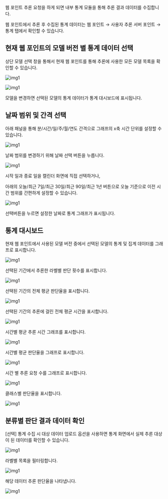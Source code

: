 웹 포인트 추론 요청을 하게 되면 내부 통계 모듈을 통해 추론 결과 데이터를 수집합니다.

웹 포인트에서 추론 후 수집된 통계 데이터는 웹 포인트 → 사용자 추론 서버 포인트 → 통계 탭에서 확인할 수 있습니다.

  

현재 웹 포인트의 모델 버전 별 통계 데이터 선택
---------------------------


상단 모델 선택 창을 통해서 현재 웹 포인트를 통해 추론에 사용한 모든 모델 목록을 확인할 수 있습니다.

![img1](https://raw.githubusercontent.com/vazilcompany/vridge-docs/main/guide/img/ai_deploying/deploying_usage_statistics_01.png)  

![img1](https://raw.githubusercontent.com/vazilcompany/vridge-docs/main/guide/img/ai_deploying/deploying_usage_statistics_02.png)  

  

모델을 변경하면 선택된 모델의 통계 데이터가 통계 대시보드에 표시됩니다.

  

  

  

날짜 범위 및 간격 선택
-------------


아래 패널을 통해 분/시간/일/주/월/연도 간격으로 그래프의 x축 시간 단위를 설정할 수 있습니다.

![img1](https://raw.githubusercontent.com/vazilcompany/vridge-docs/main/guide/img/ai_deploying/deploying_usage_statistics_03.png)  

  

날짜 범위를 변경하기 위해 날짜 선택 버튼을 누릅니다.

![img1](https://raw.githubusercontent.com/vazilcompany/vridge-docs/main/guide/img/ai_deploying/deploying_usage_statistics_04.png)  

  

시작 일과 종료 일을 캘린더 화면에 직접 선택하거나,

아래의 오늘/최근 7일/최근 30일/최근 90일/최근 1년 버튼으로 오늘 기준으로 이전 시간 범위를 간편하게 설정할 수 있습니다.

![img1](https://raw.githubusercontent.com/vazilcompany/vridge-docs/main/guide/img/ai_deploying/deploying_usage_statistics_05.png)  

  

선택버튼을 누르면 설정한 날짜로 통계 그래프가 표시됩니다.

  

  

  

통계 대시보드
-------


현재 웹 포인트에서 사용된 모델 버전 중에서 선택된 모델의 통계 및 집계 데이터를 그래프로 표시합니다.

![img1](https://raw.githubusercontent.com/vazilcompany/vridge-docs/main/guide/img/ai_deploying/deploying_usage_statistics_06.png)  

  

선택된 기간에서 추론한 라벨별 판단 횟수를 표시합니다.

![img1](https://raw.githubusercontent.com/vazilcompany/vridge-docs/main/guide/img/ai_deploying/deploying_usage_statistics_07.png)  

  

선택된 기간의 전체 평균 판단율을 표시합니다.

![img1](https://raw.githubusercontent.com/vazilcompany/vridge-docs/main/guide/img/ai_deploying/deploying_usage_statistics_08.png)  

  

선택된 기간의 추론에 걸린 전체 평균 시간을 표시합니다.

![img1](https://raw.githubusercontent.com/vazilcompany/vridge-docs/main/guide/img/ai_deploying/deploying_usage_statistics_09.png)  

  

시간별 평균 추론 시간 그래프를 표시합니다.

![img1](https://raw.githubusercontent.com/vazilcompany/vridge-docs/main/guide/img/ai_deploying/deploying_usage_statistics_10.png)  

  

  

시간별 평균 판단율을 그래프로 표시합니다.

![img1](https://raw.githubusercontent.com/vazilcompany/vridge-docs/main/guide/img/ai_deploying/deploying_usage_statistics_11.png)  

  

  

시간 별 추론 요청 수를 그래프로 표시합니다.

![img1](https://raw.githubusercontent.com/vazilcompany/vridge-docs/main/guide/img/ai_deploying/deploying_usage_statistics_12.png)  

  

  

클래스별 판단율을 표시합니다.

![img1](https://raw.githubusercontent.com/vazilcompany/vridge-docs/main/guide/img/ai_deploying/deploying_usage_statistics_13.png)  

  

  

  

분류별 판단 결과 데이터 확인
----------------


\[선택\] 통계 수집 시 대상 데이터 업로드 옵션을 사용하면 통계 화면에서 실제 추론 대상이 된 데이터를 확인할 수 있습니다.

![img1](https://raw.githubusercontent.com/vazilcompany/vridge-docs/main/guide/img/ai_deploying/deploying_usage_statistics_14.png)  

  

라벨별 목록을 필터링합니다.

![img1](https://raw.githubusercontent.com/vazilcompany/vridge-docs/main/guide/img/ai_deploying/deploying_usage_statistics_15.png)  

  

해당 데이터 추론 판단율을 나타냅니다.

![img1](https://raw.githubusercontent.com/vazilcompany/vridge-docs/main/guide/img/ai_deploying/deploying_usage_statistics_16.png)  

